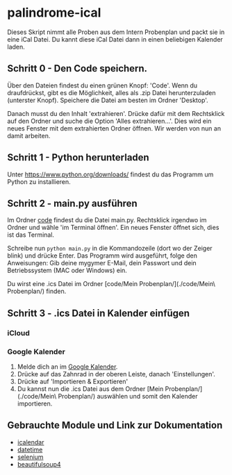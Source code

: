 # palindrome-ical
Dieses Skript nimmt alle Proben aus dem Intern Probenplan und packt sie in eine iCal Datei.
Du kannt diese iCal Datei dann in einen beliebigen Kalender laden.

## Schritt 0 - Den Code speichern.
Über den Dateien findest du einen grünen Knopf: 'Code'. Wenn du draufdrückst, gibt es die Möglichkeit, alles als .zip Datei herunterzuladen (unterster Knopf). Speichere die Datei am besten im Ordner 'Desktop'.


Danach musst du den Inhalt 'extrahieren'. Drücke dafür mit dem Rechtsklick auf den Ordner und suche die Option 'Alles extrahieren...'. Dies wird ein neues Fenster mit dem extrahierten Ordner öffnen. Wir werden von nun an damit arbeiten.

## Schritt 1 - Python herunterladen
Unter https://www.python.org/downloads/ findest du das Programm um Python zu installieren.

## Schritt 2 - main.py ausführen
Im Ordner [code](./code/) findest du die Datei main.py. Rechtsklick irgendwo im Ordner und wähle 'im Terminal öffnen'. Ein neues Fenster öffnet sich, dies ist das Terminal. 


Schreibe nun ```python main.py``` in die Kommandozeile (dort wo der Zeiger blink) und drücke Enter.
Das Programm wird ausgeführt, folge den Anweisungen: Gib deine mygymer E-Mail, dein Passwort und dein Betriebssystem (MAC oder Windows) ein.

Du wirst eine .ics Datei im Ordner [code/Mein Probenplan/](./code/Mein\ Probenplan/) finden. 

## Schritt 3 - .ics Datei in Kalender einfügen

### iCloud

### Google Kalender
1. Melde dich an im [Google Kalender](https://calendar.google.com/).
2. Drücke auf das Zahnrad in der oberen Leiste, danach 'Einstellungen'.
3. Drücke auf 'Importieren & Exportieren'
4. Du kannst nun die .ics Datei aus dem Ordner [Mein Probenplan/](./code/Mein\ Probenplan/) auswählen und somit den Kalender importieren.

## Gebrauchte Module und Link zur Dokumentation
- [icalendar](https://icalendar.readthedocs.io/en/latest/)
- [datetime](https://docs.python.org/3/library/datetime.html)
- [selenium](https://selenium-python.readthedocs.io/)
- [beautifulsoup4](https://beautiful-soup-4.readthedocs.io/en/latest/)	
